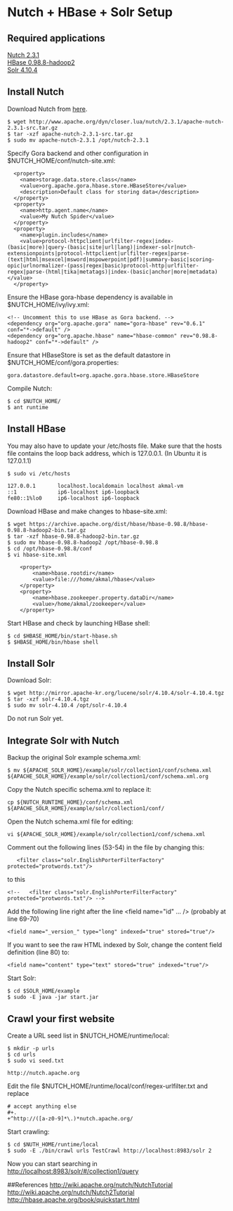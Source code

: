 # Nutch + HBase + Solr Setup

## Required applications
<a href="http://www.apache.org/dyn/closer.lua/nutch/2.3.1/apache-nutch-2.3.1-src.tar.gz">Nutch 2.3.1</a><br />
<a href="https://archive.apache.org/dist/hbase/hbase-0.98.8/hbase-0.98.8-hadoop2-bin.tar.gz">HBase 0.98.8-hadoop2</a><br />
<a href="http://mirror.apache-kr.org/lucene/solr/4.10.4/solr-4.10.4.tgz">Solr 4.10.4</a><br />

## Install Nutch
Download Nutch from <a href="http://www.apache.org/dyn/closer.lua/nutch/2.3.1/apache-nutch-2.3.1-src.tar.gz">here</a>.

```
$ wget http://www.apache.org/dyn/closer.lua/nutch/2.3.1/apache-nutch-2.3.1-src.tar.gz
$ tar -xzf apache-nutch-2.3.1-src.tar.gz
$ sudo mv apache-nutch-2.3.1 /opt/nutch-2.3.1
```
Specify Gora backend and other configuration in $NUTCH_HOME/conf/nutch-site.xml:

```
  <property>
    <name>storage.data.store.class</name>
    <value>org.apache.gora.hbase.store.HBaseStore</value>
    <description>Default class for storing data</description>
  </property>
  <property>
    <name>http.agent.name</name>
    <value>My Nutch Spider</value>
  </property>
  <property>
    <name>plugin.includes</name>
    <value>protocol-httpclient|urlfilter-regex|index-(basic|more)|query-(basic|site|url|lang)|indexer-solr|nutch-extensionpoints|protocol-httpclient|urlfilter-regex|parse-(text|html|msexcel|msword|mspowerpoint|pdf)|summary-basic|scoring-opic|urlnormalizer-(pass|regex|basic)protocol-http|urlfilter-regex|parse-(html|tika|metatags)|index-(basic|anchor|more|metadata)</value>
  </property>

```

Ensure the HBase gora-hbase dependency is available in $NUTCH_HOME/ivy/ivy.xml:

```
<!-- Uncomment this to use HBase as Gora backend. -->
<dependency org="org.apache.gora" name="gora-hbase" rev="0.6.1" conf="*->default" />
<dependency org="org.apache.hbase" name="hbase-common" rev="0.98.8-hadoop2" conf="*->default" />
```

Ensure that HBaseStore is set as the default datastore in $NUTCH_HOME/conf/gora.properties:

```
gora.datastore.default=org.apache.gora.hbase.store.HBaseStore
```

Compile Nutch:
```
$ cd $NUTCH_HOME/
$ ant runtime
```

## Install HBase

You may also have to update your /etc/hosts file. Make sure that the hosts file contains the loop back address, which is 127.0.0.1. (In Ubuntu it is 127.0.1.1) 

```
$ sudo vi /etc/hosts

127.0.0.1       localhost.localdomain localhost akmal-vm
::1             ip6-localhost ip6-loopback
fe80::1%lo0     ip6-localhost ip6-loopback
```

Download HBase and make changes to hbase-site.xml:
```
$ wget https://archive.apache.org/dist/hbase/hbase-0.98.8/hbase-0.98.8-hadoop2-bin.tar.gz
$ tar -xzf hbase-0.98.8-hadoop2-bin.tar.gz
$ sudo mv hbase-0.98.8-hadoop2 /opt/hbase-0.98.8
$ cd /opt/hbase-0.98.8/conf
$ vi hbase-site.xml

    <property>
        <name>hbase.rootdir</name>
        <value>file:///home/akmal/hbase</value>
    </property>
    <property>
        <name>hbase.zookeeper.property.dataDir</name>
        <value>/home/akmal/zookeeper</value>
    </property>

```
Start HBase and check by launching HBase shell:

```
$ cd $HBASE_HOME/bin/start-hbase.sh
$ $HBASE_HOME/bin/hbase shell
```

## Install Solr
Download Solr:

```
$ wget http://mirror.apache-kr.org/lucene/solr/4.10.4/solr-4.10.4.tgz
$ tar -xzf solr-4.10.4.tgz
$ sudo mv solr-4.10.4 /opt/solr-4.10.4

```
Do not run Solr yet.

## Integrate Solr with Nutch

Backup the original Solr example schema.xml:
```
$ mv ${APACHE_SOLR_HOME}/example/solr/collection1/conf/schema.xml ${APACHE_SOLR_HOME}/example/solr/collection1/conf/schema.xml.org
```

Copy the Nutch specific schema.xml to replace it:
```
cp ${NUTCH_RUNTIME_HOME}/conf/schema.xml ${APACHE_SOLR_HOME}/example/solr/collection1/conf/
```

Open the Nutch schema.xml file for editing:
```
vi ${APACHE_SOLR_HOME}/example/solr/collection1/conf/schema.xml
```
Comment out the following lines (53-54) in the file by changing this:
```
   <filter class="solr.EnglishPorterFilterFactory" protected="protwords.txt"/>
```
to this
```
<!--   <filter class="solr.EnglishPorterFilterFactory" protected="protwords.txt"/> -->
```
Add the following line right after the line <field name="id" ... /> (probably at line 69-70)
```
<field name="_version_" type="long" indexed="true" stored="true"/>
```
If you want to see the raw HTML indexed by Solr, change the content field definition (line 80) to:
```
<field name="content" type="text" stored="true" indexed="true"/>
```

Start Solr:
```
$ cd $SOLR_HOME/example 
$ sudo -E java -jar start.jar
```

## Crawl your first website

Create a URL seed list in $NUTCH_HOME/runtime/local:
```
$ mkdir -p urls
$ cd urls
$ sudo vi seed.txt

http://nutch.apache.org
```

Edit the file $NUTCH_HOME/runtime/local/conf/regex-urlfilter.txt and replace
```
# accept anything else
#+.
+^http://([a-z0-9]*\.)*nutch.apache.org/
```
Start crawling:
```
$ cd $NUTH_HOME/runtime/local
$ sudo -E ./bin/crawl urls TestCrawl http://localhost:8983/solr 2
```

Now you can start searching in <a href="http://localhost:8983/solr/#/collection1/query">http://localhost:8983/solr/#/collection1/query</a>

##References
<a href="http://wiki.apache.org/nutch/NutchTutorial">http://wiki.apache.org/nutch/NutchTutorial</a><br />
<a href="http://wiki.apache.org/nutch/Nutch2Tutorial">http://wiki.apache.org/nutch/Nutch2Tutorial</a><br />
<a href="http://hbase.apache.org/book/quickstart.html">http://hbase.apache.org/book/quickstart.html</a><br />

